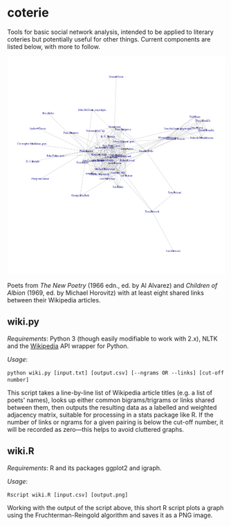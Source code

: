# coterie

Tools for basic social network analysis, intended to be applied to literary coteries but potentially useful for other things. Current components are listed below, with more to follow.

![Example output](example.png)

Poets from *The New Poetry* (1966 edn., ed. by Al Alvarez) and *Children of Albion* (1969, ed. by Michael Horovitz) with at least eight shared links between their Wikipedia articles.

## wiki.py

*Requirements*: Python 3 (though easily modifiable to work with 2.x), NLTK and the [Wikipedia](https://github.com/goldsmith/Wikipedia) API wrapper for Python.

*Usage*:

    python wiki.py [input.txt] [output.csv] [--ngrams OR --links] [cut-off number]

This script takes a line-by-line list of Wikipedia article titles (e.g. a list of poets' names), looks up either common bigrams/trigrams or links shared between them, then outputs the resulting data as a labelled and weighted adjacency matrix, suitable for processing in a stats package like R. If the number of links or ngrams for a given pairing is below the cut-off number, it will be recorded as zero&mdash;this helps to avoid cluttered graphs.

## wiki.R

*Requirements*: R and its packages ggplot2 and igraph.

*Usage*:

    Rscript wiki.R [input.csv] [output.png]

Working with the output of the script above, this short R script plots a graph using the Fruchterman-Reingold algorithm and saves it as a PNG image.
